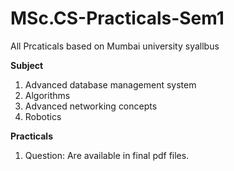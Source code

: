 # MSc.CS-Practicals-Sem1
All Prcaticals based on Mumbai university syallbus

**Subject**
1. Advanced database management system
2. Algorithms
3. Advanced networking concepts
4. Robotics 

**Practicals**
1. Question: Are available in final pdf files.


